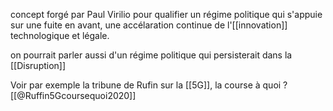 concept forgé par Paul Virilio pour qualifier un régime politique qui s'appuie sur une fuite en avant, une accélaration continue de l'[[innovation]] technologique et légale. 

on pourrait parler aussi d'un régime politique qui persisterait dans la [[Disruption]]

Voir par exemple la tribune de Rufin sur la [[5G]], la course à quoi ?[[@Ruffin5Gcoursequoi2020]]

